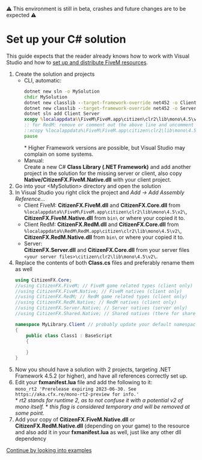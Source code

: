 ⚠️ This environment is still in beta, crashes and future changes are to be expected ⚠️
# Set up your C# solution
This guide expects that the reader already knows how to work with Visual Studio and how to [set up and distribute FiveM resources](https://docs.fivem.net/docs/scripting-manual/introduction/).

1. Create the solution and projects
	* CLI, automatic:  
		```cmd
		dotnet new sln -o MySolution
		chdir MySolution
		dotnet new classlib --target-framework-override net452 -o Client
		dotnet new classlib --target-framework-override net452 -o Server
		dotnet sln add Client Server
		xcopy %localappdata%\FiveM\FiveM.app\citizen\clr2\lib\mono\4.5\v2\Native\CitizenFX.FiveM.Native.dll Client\bin\ /Y /I
		:: for RedM: remove or comment out the above line and uncomment (remove ::) from below line
		::xcopy %localappdata%\FiveM\FiveM.app\citizen\clr2\lib\mono\4.5\v2\Native\CitizenFX.RedM.Native.dll Client\bin\ /Y /I
		pause
		```
		\* Higher Framework versions are possible, but Visual Studio may complain on some systems.
	* Manual:  
		Create a new C# **Class Library (.NET Framework)** and add another project in the solution for the missing server or client, also copy **Native/CitizenFX.FiveM.Native.dll** with your client project.
2. Go into your \<MySolution\> directory and open the solution
3. In Visual Studio you right click the project and *Add -> Add Assembly Reference...*
	* Client FiveM:
		**CitizenFX.FiveM.dll** and **CitizenFX.Core.dll** from `%localappdata%\FiveM\FiveM.app\citizen\clr2\lib\mono\4.5\v2\`,
		**CitizenFX.FiveM.Native.dll** from `bin\` or where your copied it to.
	* Client RedM:
		**CitizenFX.RedM.dll** and **CitizenFX.Core.dll** from `%localappdata%\RedM\RedM.app\citizen\clr2\lib\mono\4.5\v2\`,
		**CitizenFX.RedM.Native.dll** from `bin\` or where your copied it to.
	* Server:  
		**CitizenFX.Server.dll** and **CitizenFX.Core.dll** from your server files `<your server files>\citizen\clr2\lib\mono\4.5\v2\`.
4. Replace the contents of both **Class.cs** files and preferably rename them as well
	```csharp
	using CitizenFX.Core;
	//using CitizenFX.FiveM; // FiveM game related types (client only)
	//using CitizenFX.FiveM.Native; // FiveM natives (client only)
	//using CitizenFX.RedM; // RedM game related types (client only)
	//using CitizenFX.RedM.Native; // RedM natives (client only)
	//using CitizenFX.Server.Native; // Server natives (server only)
	//using CitizenFX.Shared.Native; // Shared natives (there for shared libraries)
	
	namespace MyLibrary.Client // probably update your default namespace as well
	{
		public class Class1 : BaseScript
		{
			
		}
	}
	```
5. Now you should have a solution with 2 projects, targeting .NET Framework 4.5.2 (or higher), and have all references correctly set up.
6. Edit your **fxmanifest.lua** file and add the following to it:  
	`mono_rt2 'Prerelease expiring 2023-06-30. See https://aka.cfx.re/mono-rt2-preview for info.'`  
	\* *rt2 stands for runtime 2, as to not confuse it with a potential v2 of mono itself.*
	\* *this flag is considered temporary and will be removed at some point.*
7. Add your copy of **CitizenFX.FiveM.Native.dll** or **CitizenFX.RedM.Native.dll** (depending on your game) to the resource and also add it in your **fxmanifest.lua** as well, just like any other dll dependency

[Continue by looking into examples](Examples/Overview.md)
